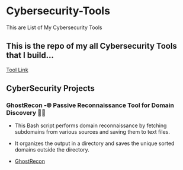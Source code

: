 # Cybersecurity-Tools
This are List of My Cybersecurity Tools

<h2> This is the repo of my all Cybersecurity Tools that I build...</h2>

[Tool Link](https://github.com/aashishsec/Cybersecurity-Tools)

## CyberSecurity Projects
### GhostRecon -🌐 Passive Reconnaissance Tool for Domain Discovery 🕵️‍♂️

- This Bash script performs domain reconnaissance by fetching subdomains from various sources and saving them to text files.
  
- It organizes the output in a directory and saves the unique sorted domains outside the directory.
  
<ul>
  <li><a href="https://github.com/aashishsec/GhostRecon" >GhostRecon</a></li>
</ul>

